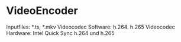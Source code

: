 # VideoEncoder

Inputfiles: *.ts, *.mkv
Videocodec Software: h.264. h.265
Videocodec Hardware: Intel Quick Sync h.264 und h.265

